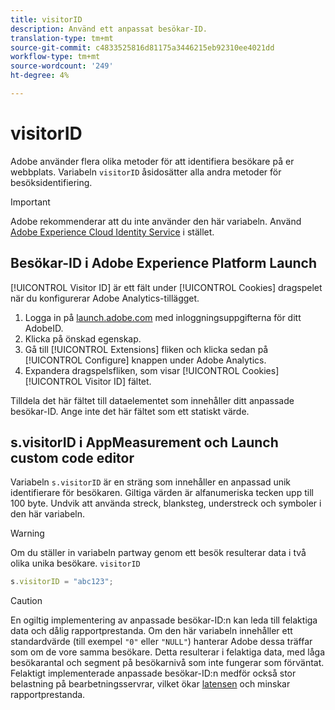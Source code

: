 ```yaml
---
title: visitorID
description: Använd ett anpassat besökar-ID.
translation-type: tm+mt
source-git-commit: c4833525816d81175a3446215eb92310ee4021dd
workflow-type: tm+mt
source-wordcount: '249'
ht-degree: 4%

---
```



# visitorID

Adobe använder flera olika metoder för att identifiera besökare på er webbplats. Variabeln `visitorID` åsidosätter alla andra metoder för besöksidentifiering.

>[!IMPORTANT]
>
>Adobe rekommenderar att du inte använder den här variabeln. Använd [Adobe Experience Cloud Identity Service](https://docs.adobe.com/content/help/sv-SE/id-service/using/home.html) i stället.

## Besökar-ID i Adobe Experience Platform Launch

[!UICONTROL Visitor ID] är ett fält under [!UICONTROL Cookies] dragspelet när du konfigurerar Adobe Analytics-tillägget.

1. Logga in på [launch.adobe.com](https://launch.adobe.com) med inloggningsuppgifterna för ditt AdobeID.
2. Klicka på önskad egenskap.
3. Gå till [!UICONTROL Extensions] fliken och klicka sedan på [!UICONTROL Configure] knappen under Adobe Analytics.
4. Expandera dragspelsfliken, som visar [!UICONTROL Cookies] [!UICONTROL Visitor ID] fältet.

Tilldela det här fältet till dataelementet som innehåller ditt anpassade besökar-ID. Ange inte det här fältet som ett statiskt värde.

## s.visitorID i AppMeasurement och Launch custom code editor

Variabeln `s.visitorID` är en sträng som innehåller en anpassad unik identifierare för besökaren. Giltiga värden är alfanumeriska tecken upp till 100 byte. Undvik att använda streck, blanksteg, understreck och symboler i den här variabeln.

>[!WARNING]
>
>Om du ställer in variabeln partway genom ett besök resulterar data i två olika unika besökare. `visitorID`

```js
s.visitorID = "abc123";
```

>[!CAUTION]
>
>En ogiltig implementering av anpassade besökar-ID:n kan leda till felaktiga data och dålig rapportprestanda. Om den här variabeln innehåller ett standardvärde (till exempel `"0"` eller `"NULL"`) hanterar Adobe dessa träffar som om de vore samma besökare. Detta resulterar i felaktiga data, med låga besökarantal och segment på besökarnivå som inte fungerar som förväntat. Felaktigt implementerade anpassade besökar-ID:n medför också stor belastning på bearbetningsservrar, vilket ökar [latensen](/help/technotes/latency.md) och minskar rapportprestanda.
